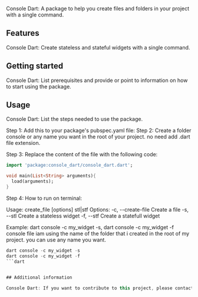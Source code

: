 <!--
This README describes the package. If you publish this package to pub.dev,
this README's contents appear on the landing page for your package.

For information about how to write a good package README, see the guide for
[writing package pages](https://dart.dev/guides/libraries/writing-package-pages).

For general information about developing packages, see the Dart guide for
[creating packages](https://dart.dev/guides/libraries/create-library-packages)
and the Flutter guide for
[developing packages and plugins](https://flutter.dev/developing-packages).
-->

Console Dart: A package to help you create files and folders in your project with a single command.

## Features

Console Dart: Create stateless and stateful widgets with a single command.


## Getting started

Console Dart: List prerequisites and provide or point to information on how to
start using the package.

## Usage

Console Dart:  List the steps needed to use the package.

Step 1: Add this to your package's pubspec.yaml file:
Step 2: Create a folder console or any name you want in the root of your project. no need add .dart file extension.

Step 3: Replace the content of the file with the following code:


```dart
import 'package:console_dart/console_dart.dart';

void main(List<String> arguments){
  load(arguments);
}

```

Step 4: How to run on terminal:

 Usage: create_file [options] <name> stl|stf
    Options:
      -c, --create-file    Create a file
      -s, --stl            Create a stateless widget
      -f, --stf            Create a statefull widget
      
 Example: dart console -c my_widget -s, dart console -c my_widget -f
 console file iam using the name of the folder that i created in the root of my project. you can use any name you want.
 
 
```dart
dart console -c my_widget -s
dart console -c my_widget -f
```dart
 

## Additional information

Console Dart: If you want to contribute to this project, please contact me at: [email](mailto:shibanashiq697@gmail.com)
